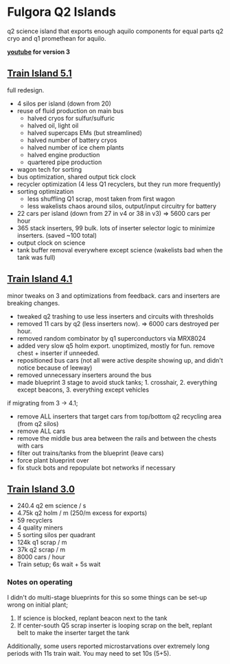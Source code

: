 # Fulgora Q2 Islands

q2 science island that exports enough aquilo components for equal parts q2 cryo and q1 promethean for aquilo.

**[youtube](https://www.youtube.com/watch?v=NC3HJzfywt4) for version 3**

## [Train Island 5.1](./fulgora-train5.txt)
full redesign.

- 4 silos per island (down from 20)
- reuse of fluid production on main bus
  * halved cryos for sulfur/sulfuric
  * halved oil, light oil
  * halved supercaps EMs (but streamlined)
  * halved number of battery cryos
  * halved number of ice chem plants
  * halved engine production
  * quartered pipe production
- wagon tech for sorting
- bus optimization, shared output tick clock
- recycler optimization (4 less Q1 recyclers, but they run more frequently)
- sorting optimization
  * less shuffling Q1 scrap, most taken from first wagon
  * less wakelists chaos around silos, output/input circuitry for battery
- 22 cars per island (down from 27 in v4 or 38 in v3) => 5600 cars per hour
- 365 stack inserters, 99 bulk. lots of inserter selector logic to minimize inserters. (saved ~100 total)
- output clock on science
- tank buffer removal everywhere except science (wakelists bad when the tank was full)

## [Train Island 4.1](./fulgora-train4.txt)
minor tweaks on 3 and optimizations from feedback. cars and inserters are breaking changes.

- tweaked q2 trashing to use less inserters and circuits with thresholds
- removed 11 cars by q2 (less inserters now). => 6000 cars destroyed per hour.
- removed random combinator by q1 superconductors via MRX8024
- added very slow q5 holm export. unoptimized, mostly for fun. remove chest + inserter if unneeded.
- repositioned bus cars (not all were active despite showing up, and didn't notice because of leeway)
- removed unnecessary inserters around the bus
- made blueprint 3 stage to avoid stuck tanks; 1. crosshair, 2. everything except beacons, 3. everything except vehicles

if migrating from 3 -> 4.1;
- remove ALL inserters that target cars from top/bottom q2 recycling area (from q2 silos)
- remove ALL cars
- remove the middle bus area between the rails and between the chests with cars
- filter out trains/tanks from the blueprint (leave cars)
- force plant blueprint over
- fix stuck bots and repopulate bot networks if necessary

## [Train Island 3.0](./fulgora-train3.txt)

- 240.4 q2 em science / s
- 4.75k q2 holm / m (250/m excess for exports)
- 59 recyclers
- 4 quality miners
- 5 sorting silos per quadrant
- 124k q1 scrap / m
- 37k q2 scrap / m
- 8000 cars / hour
- Train setup; 6s wait + 5s wait

### Notes on operating
I didn't do multi-stage blueprints for this so some things can be set-up wrong on initial plant;

1. If science is blocked, replant beacon next to the tank
2. If center-south Q5 scrap inserter is looping scrap on the belt, replant belt to make the inserter target the tank

Additionally, some users reported microstarvations over extremely long periods with 11s train wait. You may need to set 10s (5+5).
